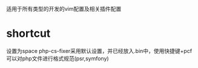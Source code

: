 适用于所有类型的开发的vim配置及相关插件配置

shortcut
========
<leader>设置为space
php-cs-fixer采用默认设置，并已经放入.bin中，使用快捷键<space>+pcf可以对php文件进行格式规范(psr,symfony)
